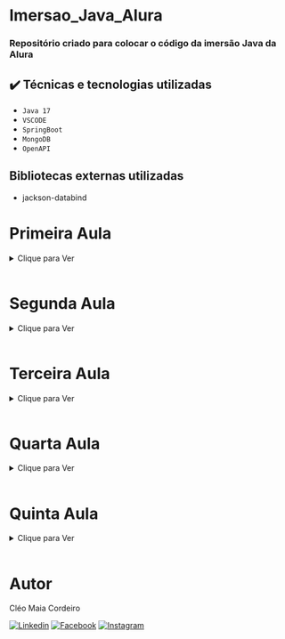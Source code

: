 # Imersao_Java_Alura
### Repositório criado para colocar o código da imersão Java da Alura

## ✔️ Técnicas e tecnologias utilizadas

- ``Java 17``
- ``VSCODE``
- ``SpringBoot``
- ``MongoDB``
- ``OpenAPI``

## Bibliotecas externas utilizadas
- jackson-databind


# Primeira Aula
<details>
  <summary>Clique para Ver </summary>

## Objetivos:

- 1°  Fazer um get na api do IMBD("No momento está offline")
- 2° Parsear os filmes para um JSON
- 3° Exibir o título, ano e classificação



## Resultado
<img src="./assets/Aula01.png">
</details>
<br>

# Segunda Aula 
<details>
  <summary>Clique para Ver</summary>
  
## Objetivos
- ~~Ler a documentação da classe abstrata InputStream.~~
- ~~Centralizar o texto na figurinha.~~
- Fazer um pacote no Whatsapp e/ou Telegram com as suas próprias figurinhas!
- ~~Criar diretório de saída das imagens, se ainda não existir.~~
- ~~Colocar outra fonte como a Comic Sans ou a Impact, a fonte usada em memes.~~
- Colocar uma imagem de você que está fazendo esse curso sorrindo, fazendo joinha!
- ~~Colocar contorno (outline) no texto da imagem.~~
- ~~Tratar as imagens retornadas pela API do IMDB para pegar uma imagem maior ao invés dos thumbnails. Opções: pegar a URL da imagem e remover o trecho mostrado durante a aula ou consumir o endpoint de posters da API do IMDB (mais trabalhoso), tratando o JSON retornado.~~
- ~~Fazer com que o texto da figurinha seja personalizado de acordo com as classificações do IMDB.~~
- Desafio supremo: usar alguma biblioteca de manipulação de imagens como OpenCV pra extrair imagem - principal e contorná-la.
(Faltou explicar melhor)

<br>

## Resultado
<img src="./assets/Aula02.gif">

</details>
<br>

# Terceira Aula 
<details>
  <summary>Clique para Ver</summary>

  ## Objetivos
  - Refatorar o código usando POO
  - Fazer um código reutilizável 
  - Adicionar API da Nasa
  - Pegar urls de um enum

## Resultado
<img src="./assets/Aula03.png">

</details>
<br>

# Quarta Aula 
<details>
  <summary>Clique para Ver</summary>

  ## Objetivos
  - Criar uma API com os metódos (GET, PUT, PATCH, DELETE)
  - Finalizar o CRUD (Create, Read, Update e Delete) para que se possa atualizar e excluir uma linguagem cadastrada;
  - Devolver a listagem ordenada pelo ranking;
  - Criar na sua API um modelo de entidade com nomes diferentes de title e image e criar seu próprio extrator de informações personalizado OU, manter com o nome title e image e traduzir para que seja retornado como título e imagem através do uso de DTO (Data Transfer Object);
  - Retornar o status 201 quando um recurso (linguagem, no nosso caso) for cadastrado através do POST;
  - Desafio supremo: Aplicar modificações parciais no recurso através do método PATCH, por exemplo, modificando o número de votos ou de pessoas que utilizam cada linguagem de programação.

## Resultado
<img src="./assets/Aula04.gif">

</details>
<br>


# Quinta Aula 
<details>
  <summary>Clique para Ver</summary>

## Objetivos
  - Fazer Deploy da API no Heroku
  - Criar Documentação da API(Swagger OPENAPI)
  - Integrar a API Com o Gerador de Stickers

## Descrição
Decidi me desafiar é criar uma API que além do que foi pedido nos desafios, tivesse uma documentação (ainda não está bem documentada e faltam alguns tratamentos de erros),  também tive a ideia de colocar um gerador de Stickers que recebe o nome, link da imagem e frase desejada na geração, ao final gera o Sticker para o usuário baixar.

## Link Para Acessar A API
[API Imersão Java](https://imersaojava.herokuapp.com/swagger-ui/index.html)

## Resultado 
<img src="./assets/Aula05.gif">
</details>
<br>

# Autor
Cléo Maia Cordeiro
</br>

[![Linkedin](https://img.shields.io/badge/LinkedIn-0077B5?style=for-the-badge&logo=linkedin&logoColor=white)](https://www.linkedin.com/in/cleocordeiro/)
[![Facebook](https://img.shields.io/badge/Facebook-1877F2?style=for-the-badge&logo=facebook&logoColor=white)](https://www.facebook.com/cleo.m.cordeiro/)
[![Instagram](https://img.shields.io/badge/Instagram-E4405F?style=for-the-badge&logo=instagram&logoColor=white)](https://www.instagram.com/cleomaiacordeiro/)

